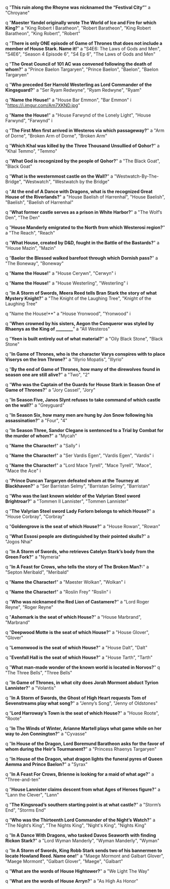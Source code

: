 q "**This ruin along the Rhoyne was nicknamed the “Festival City”**"
a "Chroyane"

q "**Maester Yandel originally wrote The World of Ice and Fire for which King?**"
a "King Robert I Baratheon", "Robert Baratheon", "King Robert Baratheon", "King Robert", "Robert"

q "**There is only ONE episode of Game of Thrones that does not include a member of House Stark. Name it!**" 
a "S4E6: The Laws of Gods and Men", "S4E6", "Season 4 Episode 6", "S4 Ep 6", "The Laws of Gods and Men"

q "**The Great Council of 101 AC was convened following the death of whom?**"
a "Prince Baelon Targaryen", "Prince Baelon", "Baelon", "Baelon Targaryen"

q "**Who preceded Ser Harrold Westerling as Lord Commander of the Kingsguard?**"
a "Ser Ryam Redwyne", "Ryam Redwyne", "Ryam"

q "**Name the House!**" 
a "House Bar Emmon", "Bar Emmon"
i "https://i.imgur.com/Am7XKND.jpg"

q "**Name the House!**" 
a "House Farwynd of the Lonely Light", "House Farwynd", "Farwynd"
i 

q "**The First Men first arrived in Westeros via which passageway?**"
a "Arm of Dorne", "Broken Arm of Dorne", "Broken Arm"

q "**Which Khal was killed by the Three Thousand Unsullied of Qohor?**"
a "Khal Temmo", "Temmo"

q "**What God is recognized by the people of Qohor?**"
a "The Black Goat", "Black Goat"

q "**What is the westernmost castle on the Wall?**" 
a "Westwatch-By-The-Bridge", "Westwatch", "Westwatch by the Bridge"

q "**At the end of A Dance with Dragons, what is the recognized Great House of the Riverlands?**" 
a "House Baelish of Harrenhal", "House Baelish", "Baelish", "Baelish of Harrenhal"

q "**What former castle serves as a prison in White Harbor?**" 
a "The Wolf’s Den", "The Den"

q "**House Manderly emigrated to the North from which Westerosi region?**" 
a "The Reach", "Reach"

q "**What House, created by D&D, fought in the Battle of the Bastards?**" 
a "House Mazin", "Mazin"

q "**Baelor the Blessed walked barefoot through which Dornish pass?**" 
a "The Boneway", "Boneway"

q "**Name the House!**" 
a "House Cerywn", "Cerwyn"
i

q "**Name the House!**" 
a "House Westerling", "Westerling"
i

q "**In A Storm of Swords, Meera Reed tells Bran Stark the story of what Mystery Knight?**" 
a "The Knight of the Laughing Tree", "Knight of the Laughing Tree"

q "Name the House!**"
a "House Yronwood", "Yronwood"
i

q "**When crowned by his sisters, Aegon the Conqueror was styled by Rhaenys as the King of ________**"
a "All Westeros"

q "**Yeen is built entirely out of what material?**"
a "Oily Black Stone", "Black Stone"

q "**In Game of Thrones, who is the character Varys conspires with to place Viserys on the Iron Throne?**" 
a "Illyrio Mopatis", "Illyrio"

q "**By the end of Game of Thrones, how many of the direwolves found in season one are still alive?**" 
a "Two", "2"

q "**Who was the Captain of the Guards for House Stark in Season One of Game of Thrones?**" 
a "Jory Cassel", "Jory"

q "**In Season Five, Janos Slynt refuses to take command of which castle on the wall?**" 
a "Greyguard"

q "**In Season Six, how many men are hung by Jon Snow following his assassination?**" 
a "Four", "4"

q "**In Season Three, Sandor Clegane is sentenced to a Trial by Combat for the murder of whom?**"
a "Mycah"

q "**Name the Character!**"
a "Sally"
i

q "**Name the Character!**"
a "Ser Vardis Egen", "Vardis Egen", "Vardis"
i

q "**Name the Character!**"
a "Lord Mace Tyrell", "Mace Tyrell", "Mace", "Mace the Ace"
i 

q "**Prince Duncan Targaryen defeated whom at the Tourney at Blackhaven?**" 
a "Ser Barristan Selmy", "Barristan Selmy", "Barristan"

q "**Who was the last known wielder of the Valyrian Steel sword Brightroar?**" 
a "Tommen II Lannister", "Tommen Lannister"

q "**The Valyrian Steel sword Lady Forlorn belongs to which House?**"
a "House Corbray", "Corbray"

q "**Goldengrove is the seat of which House?**" 
a "House Rowan", "Rowan"

q "**What Essosi people are distinguished by their pointed skulls?**" 
a "Jogos Nhai"

q "**In A Storm of Swords, who retrieves Catelyn Stark’s body from the Green Fork?**"
a "Nymeria"

q "**In A Feast for Crows, who tells the story of The Broken Man?:**" 
a "Septon Meribald", "Meribald"

q "**Name the Character!**"
a "Maester Wolkan", "Wolkan"
i

q "**Name the Character!**" 
a "Roslin Frey" "Roslin"
i

q "**Who was nicknamed the Red Lion of Castamere?**"
a "Lord Roger Reyne", "Roger Reyne"

q "**Ashemark is the seat of which House?**"
a "House Marbrand", "Marbrand"

q "**Deepwood Motte is the seat of which House?**" 
a "House Glover", "Glover"

q "**Lemonwood is the seat of which House?**"
a "House Dalt", "Dalt"

q "**Evenfall Hall is the seat of which House?**"
a "House Tarth", "Tarth"

q "**What man-made wonder of the known world is located in Norvos?**"
q "The Three Bells", "Three Bells"

q "**In Game of Thrones, in what city does Jorah Mormont abduct Tyrion Lannister?**"
a "Volantis"

q "**In A Storm of Swords, the Ghost of High Heart requests Tom of Sevenstreams play what song?**" 
a "Jenny’s Song", "Jenny of Oldstones"

q "**Lord Harroway’s Town is the seat of which House?**" 
a "House Roote", "Roote"

q "**In The Winds of Winter, Arianne Martell plays what game while on her way to Jon Connington?**"
a "Cyvasse"

q "**In House of the Dragon, Lord Boremund Baratheon asks for the favor of whom during the Heir’s Tourmanent?**" 
a "Princess Rhaenys Targaryen"

q "**In House of the Dragon, what dragon lights the funeral pyres of Queen Aemma and Prince Baelon?**" 
a "Syrax"

q "**In A Feast For Crows, Brienne is looking for a maid of what age?**"
a "Three-and-ten"

q "**House Lannister claims descent from what Ages of Heroes figure?**"
a "Lann the Clever", "Lann"

q "**The Kingsroad’s southern starting point is at what castle?**" 
a "Storm’s End", "Storms End"

q "**Who was the Thirteenth Lord Commander of the Night’s Watch?**" 
a "The Night’s King", "The Nights King", "Night's King", "Nights King"

q "**In A Dance With Dragons, who tasked Davos Seaworth with finding Rickon Stark?**" 
a "Lord Wyman Manderly", "Wyman Manderly", "Wyman"

q "**In A Storm of Swords, King Robb Stark sends two of his bannermen to locate Howland Reed. Name one!**" 
a "Maege Mormont and Galbart Glover", "Maege Mormont", "Galbart Glover", "Maege", "Galbart"

q "**What are the words of House Hightower?**"
a "We Light The Way"

q "**What are the words of House Arryn?**" 
a "As High As Honor"

